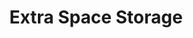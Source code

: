 ---
title: "Extra Space Storage"
url: /memphis/extra-space-storage-stage-road/
shop: storage rental
---